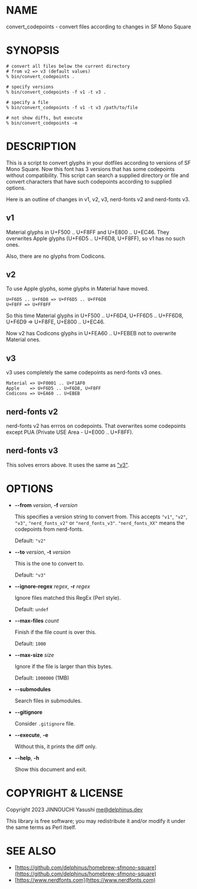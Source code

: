 # NAME

convert\_codepoints - convert files according to changes in SF Mono Square

# SYNOPSIS

    # convert all files below the current directory
    # from v2 => v3 (default values)
    % bin/convert_codepoints .

    # specify versions
    % bin/convert_codepoints -f v1 -t v3 .

    # specify a file
    % bin/convert_codepoints -f v1 -t v3 /path/to/file

    # not show diffs, but execute
    % bin/convert_codepoints -e

# DESCRIPTION

This is a script to convert glyphs in your dotfiles according to versions of SF
Mono Square. Now this font has 3 versions that has some codepoints without
compatibility. This script can search a supplied directory or file and convert
characters that have such codepoints according to supplied options.

Here is an outline of changes in v1, v2, v3, nerd-fonts v2 and nerd-fonts v3.

## v1

Material glyphs in U+F500 .. U+F8FF and U+E800 .. U+EC46. They overwrites Apple
glyphs (U+F6D5 .. U+F6D8, U+F8FF), so v1 has no such ones.

Also, there are no glyphs from Codicons.

## v2

To use Apple glyphs, some glyphs in Material have moved.

    U+F6D5 .. U+F6D8 => U+FF6D5 .. U+FF6D8
    U+F8FF => U+FF8FF

So this time Material glyphs in U+F500 .. U+F6D4, U+FF6D5 .. U+FF6D8, U+F6D9 =>
U+F8FE, U+E800 .. U+EC46.

Now v2 has Codicons glyphs in U+FEA60 .. U+FEBEB not to overwrite Material ones.

## v3

v3 uses completely the same codepoints as nerd-fonts v3 ones.

    Material => U+F0001 .. U+F1AF0
    Apple    => U+F6D5 .. U+F6D8, U+F8FF
    Codicons => U+EA60 .. U+EBEB

## nerd-fonts v2

nerd-fonts v2 has errros on codepoints. That overwrites some codepoints except
PUA (Private USE Area - U+E000 .. U+F8FF).

## nerd-fonts v3

This solves errors above. It uses the same as ["v3"](#v3).

# OPTIONS

- **--from** _version_, **-f** _version_

    This specifies a version string to convert from. This accepts `"v1"`, `"v2"`,
    `"v3"`, `"nerd_fonts_v2"` or `"nerd_fonts_v3"`. `"nerd_fonts_XX"` means the
    codepoints from nerd-fonts.

    Default: `"v2"`

- **--to** _version_, **-t** _version_

    This is the one to convert to.

    Default: `"v3"`

- **--ignore-regex** _regex_, **-r** _regex_

    Ignore files matched this RegEx (Perl style).

    Default: `undef`

- **--max-files** _count_

    Finish if the file count is over this.

    Default: `1000`

- **--max-size** _size_

    Ignore if the file is larger than this bytes.

    Default: `1000000` (1MB)

- **--submodules**

    Search files in submodules.

- **--gitignore**

    Consider `.gitignore` file.

- **--execute**, **-e**

    Without this, it prints the diff only.

- **--help**, **-h**

    Show this document and exit.

# COPYRIGHT & LICENSE

Copyright 2023 JINNOUCHI Yasushi <me@delphinus.dev>

This library is free software; you may redistribute it and/or modify it under
the same terms as Perl itself.

# SEE ALSO

- [https://github.com/delphinus/homebrew-sfmono-square](https://github.com/delphinus/homebrew-sfmono-square)
- [https://www.nerdfonts.com](https://www.nerdfonts.com)
